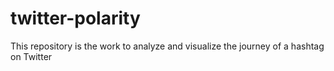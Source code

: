 # twitter-polarity
This repository is the work to analyze and visualize the journey of a hashtag on Twitter
